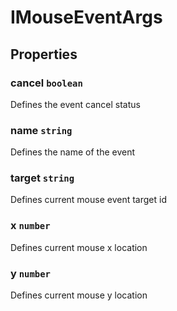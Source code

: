 # IMouseEventArgs

## Properties

### cancel `boolean`

Defines the event cancel status

### name `string`

Defines the name of the event

### target `string`

Defines current mouse event target id

### x `number`

Defines current mouse x location

### y `number`

Defines current mouse y location
